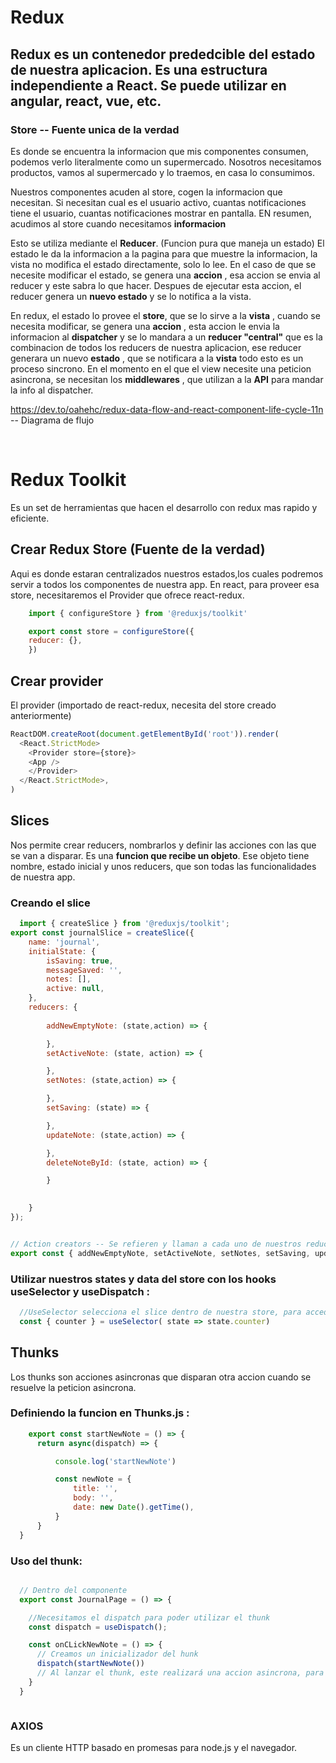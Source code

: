 # Redux

## Redux es un contenedor prededcible del estado de nuestra aplicacion. Es una estructura independiente a React. Se puede utilizar en angular, react, vue, etc. 

### Store -- Fuente unica de la verdad

Es donde se encuentra la informacion que mis componentes consumen, podemos verlo literalmente como un supermercado. Nosotros necesitamos productos, vamos al supermercado y lo traemos, en casa lo consumimos. 

Nuestros componentes acuden al store, cogen la informacion que necesitan. Si necesitan cual es el usuario activo, cuantas notificaciones tiene el usuario, cuantas notificaciones mostrar en pantalla. EN resumen, acudimos al store cuando necesitamos **informacion** 

Esto se utiliza mediante el **Reducer**. (Funcion pura que maneja un estado) El estado le da la informacion a la pagina para que muestre la informacion, la vista no modifica el estado directamente, solo lo lee. En el caso de que se necesite modificar el estado, se genera una **accion** , esa accion se envia al reducer y este sabra lo que hacer. Despues de ejecutar esta accion, el reducer genera un **nuevo estado** y se lo notifica a la vista. 

En redux, el estado lo provee el **store**, que se lo sirve a la **vista** , cuando se necesita modificar, se genera una **accion** , esta accion le envia la informacion al **dispatcher** y se lo mandara a un **reducer "central"** que es la combinacion de todos los reducers de nuestra aplicacion, ese reducer generara un nuevo **estado** , que se notificara a la **vista** todo esto es un proceso sincrono. En el momento en el que el view necesite una peticion asincrona, se necesitan los **middlewares** , que utilizan a la **API** para mandar la info al dispatcher. 

https://dev.to/oahehc/redux-data-flow-and-react-component-life-cycle-11n -- Diagrama de flujo

<br />

# Redux Toolkit   

Es un set de herramientas que hacen el desarrollo con redux mas rapido y eficiente.

## Crear Redux Store (Fuente de la verdad)

Aqui es donde estaran centralizados nuestros estados,los cuales podremos servir a todos los componentes de nuestra app. En react, para proveer esa store, necesitaremos el Provider que ofrece react-redux. 


```js
    import { configureStore } from '@reduxjs/toolkit'

    export const store = configureStore({
    reducer: {},
    })
```

## Crear provider 

El provider (importado de react-redux, necesita del store creado anteriormente)

```js
ReactDOM.createRoot(document.getElementById('root')).render(
  <React.StrictMode>
    <Provider store={store}>
    <App />
    </Provider>
  </React.StrictMode>,
)
```

## Slices 

Nos permite crear reducers, nombrarlos y definir las acciones con las que se van a disparar. Es una **funcion que recibe un objeto**. Ese objeto tiene nombre, estado inicial y unos reducers, que son todas las funcionalidades de nuestra app. 


### Creando el slice


```js
  import { createSlice } from '@reduxjs/toolkit';
export const journalSlice = createSlice({
    name: 'journal',
    initialState: {
        isSaving: true,
        messageSaved: '',
        notes: [],
        active: null,
    },
    reducers: {
        
        addNewEmptyNote: (state,action) => {

        },
        setActiveNote: (state, action) => {

        },
        setNotes: (state,action) => {

        },
        setSaving: (state) => {

        },
        updateNote: (state,action) => {

        },
        deleteNoteById: (state, action) => {

        }

        
    }
});


// Action creators -- Se refieren y llaman a cada uno de nuestros reducers arriba definidos.
export const { addNewEmptyNote, setActiveNote, setNotes, setSaving, updateNote, deleteNoteById } = journalSlice.actions;
```


### Utilizar nuestros states y data del store con los hooks useSelector y useDispatch :

```js
  //UseSelector selecciona el slice dentro de nuestra store, para acceder a todos los estados de ese slice 
  const { counter } = useSelector( state => state.counter)
```

## Thunks

Los thunks son acciones asincronas que disparan otra accion cuando se resuelve la peticion asincrona.

### Definiendo la funcion en Thunks.js :

```js
    export const startNewNote = () => {
      return async(dispatch) => {

          console.log('startNewNote')

          const newNote = {
              title: '',
              body: '',
              date: new Date().getTime(),
          }
      }
  }

```
###  Uso del thunk: 


```js

  // Dentro del componente 
  export const JournalPage = () => {

    //Necesitamos el dispatch para poder utilizar el thunk
    const dispatch = useDispatch();

    const onCLickNewNote = () => {
      // Creamos un inicializador del hunk
      dispatch(startNewNote())
      // Al lanzar el thunk, este realizará una accion asincrona, para acto seguido llamar a otra funcion (La cual estara definida dentro de los reducers de nuestro slice)
    }
  }



```


### AXIOS

Es un cliente HTTP basado en promesas para node.js y el navegador. 